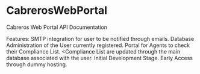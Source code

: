 # CabrerosWebPortal

Cabreros Web Portal API Documentation

Features:
  SMTP integration for user to be notified through emails.
  Database Administration of the User currently registered.
  Portal for Agents to check their Compliance List.
  <Compliance List are updated through the main database associated with the user.
  Initial Development Stage. Early Access through dummy hosting.
  
 
